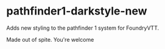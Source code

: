 # pathfinder1-darkstyle-new
Adds new styling to the pathfinder 1 system for FoundryVTT.

Made out of spite. You're welcome
